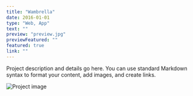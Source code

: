 ```yaml
---
title: "Wambrella"
date: 2016-01-01
type: "Web, App"
text: ""
preview: "preview.jpg"
previewFeatured: ""
featured: true
link: ""
---
```


Project description and details go here. You can use standard Markdown syntax to format your content, add images, and create links.

![Project image](/images/project-image.jpg)

